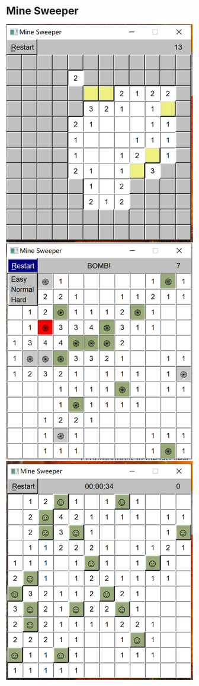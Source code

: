 # Mine Sweeper
![](README/minesweeper00.png)
![](README/minesweeper01.png)
![](README/minesweeper02.png)